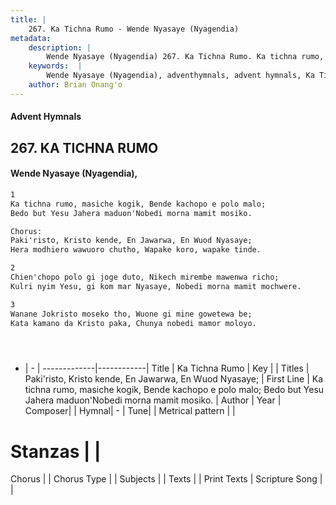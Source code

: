 ```yaml
---
title: |
    267. Ka Tichna Rumo - Wende Nyasaye (Nyagendia)
metadata:
    description: |
        Wende Nyasaye (Nyagendia) 267. Ka Tichna Rumo. Ka tichna rumo, masiche kogik, Bende kachopo e polo malo; Bedo but Yesu Jahera maduon'Nobedi morna mamit mosiko.  Chorus: Paki'risto, Kristo kende, En Jawarwa, En Wuod Nyasaye; Hera modhiero wawuoro chutho, Wapake koro, wapake tinde.  
    keywords:  |
        Wende Nyasaye (Nyagendia), adventhymnals, advent hymnals, Ka Tichna Rumo, Ka tichna rumo, masiche kogik, Bende kachopo e polo malo; Bedo but Yesu Jahera maduon'Nobedi morna mamit mosiko.. Paki'risto, Kristo kende, En Jawarwa, En Wuod Nyasaye;
    author: Brian Onang'o
---
```


#### Advent Hymnals
## 267. KA TICHNA RUMO
####  Wende Nyasaye (Nyagendia),

```txt
1
Ka tichna rumo, masiche kogik, Bende kachopo e polo malo;
Bedo but Yesu Jahera maduon'Nobedi morna mamit mosiko.

Chorus:
Paki'risto, Kristo kende, En Jawarwa, En Wuod Nyasaye;
Hera modhiero wawuoro chutho, Wapake koro, wapake tinde.

2
Chien'chopo polo gi joge duto, Nikech mirembe mawenwa richo;
Kulri nyim Yesu, gi kom mar Nyasaye, Nobedi morna mamit mochwere.

3
Wanane Jokristo moseko tho, Wuone gi mine gowetewa be;
Kata kamano da Kristo paka, Chunya nobedi mamor moloyo.





```

- |   -  |
-------------|------------|
Title | Ka Tichna Rumo |
Key |  |
Titles | Paki'risto, Kristo kende, En Jawarwa, En Wuod Nyasaye; |
First Line | Ka tichna rumo, masiche kogik, Bende kachopo e polo malo; Bedo but Yesu Jahera maduon'Nobedi morna mamit mosiko. |
Author | 
Year | 
Composer| |
Hymnal|  - |
Tune|  |
Metrical pattern | |
# Stanzas |  |
Chorus |  |
Chorus Type |  |
Subjects | |
Texts |  |
Print Texts | 
Scripture Song |  |
    
